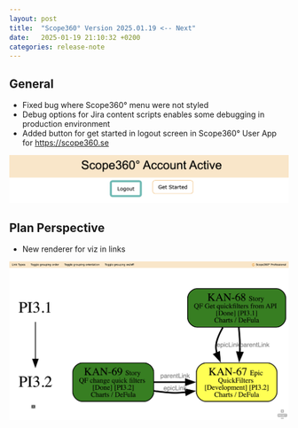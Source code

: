 ```yaml
---
layout: post
title:  "Scope360° Version 2025.01.19 <-- Next"
date:   2025-01-19 21:10:32 +0200
categories: release-note
---
```

## General

- Fixed bug where Scope360° menu were not styled
- Debug options for Jira content scripts enables some debugging in production environment
- Added button for get started in logout screen in Scope360° User App for https://scope360.se

![release-note-full](/assets/images/release-notes/20250119-01.png)


## Plan Perspective

- New renderer for viz in links

![release-note-full](/assets/images/release-notes/20250119-02.png)
